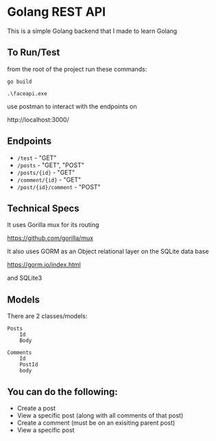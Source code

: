 # Golang REST API

This is a simple Golang backend that I made to learn Golang
## To Run/Test
from the root of the project run these commands:

 ```go build```
 
 ```.\faceapi.exe```
 
 use postman to interact with the endpoints on 
 
 http://localhost:3000/

## Endpoints 

* ```/test``` - "GET"
* ```/posts``` - "GET", "POST"
* ```/posts/{id}``` - "GET"
* ```/comment/{id}``` - "GET"
* ```/post/{id}/comment``` - "POST"

## Technical Specs
It uses Gorilla mux for its routing

https://github.com/gorilla/mux

It also uses GORM as an Object relational layer on the SQLite data base

https://gorm.io/index.html

and SQLite3
## Models

There are 2 classes/models:

```
Posts
    Id
    Body

Comments
    Id
    PostId
    body
```
## You can do the following:
- Create a post
- View a specific post (along with all comments of that post)
- Create a comment (must be on an exisiting parent post)
- View a specific post
